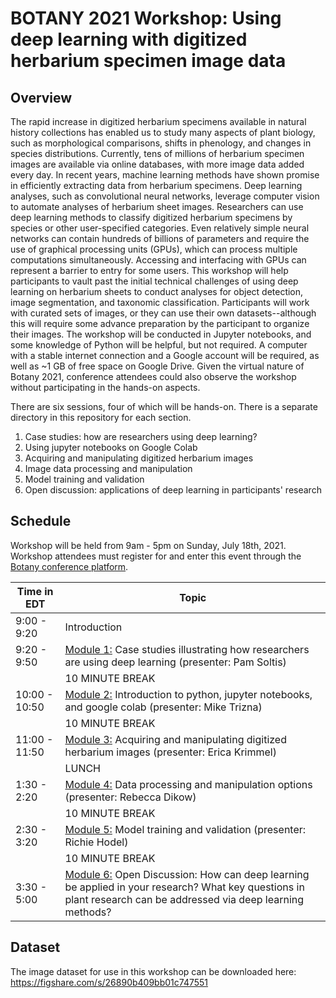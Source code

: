 # BOTANY 2021 Workshop: Using deep learning with digitized herbarium specimen image data

## Overview

The rapid increase in digitized herbarium specimens available in natural history collections has enabled us to study many aspects of plant biology, such as morphological comparisons, shifts in phenology, and changes in species distributions. Currently, tens of millions of herbarium specimen images are available via online databases, with more image data added every day. In recent years, machine learning methods have shown promise in efficiently extracting data from herbarium specimens. Deep learning analyses, such as convolutional neural networks, leverage computer vision to automate analyses of herbarium sheet images. Researchers can use deep learning methods to classify digitized herbarium specimens by species or other user-specified categories. Even relatively simple neural networks can contain hundreds of billions of parameters and require the use of graphical processing units (GPUs), which can process multiple computations simultaneously. Accessing and interfacing with GPUs can represent a barrier to entry for some users. This workshop will help participants to vault past the initial technical challenges of using deep learning on herbarium sheets to conduct analyses for object detection, image segmentation, and taxonomic classification. Participants will work with curated sets of images, or they can use their own datasets--although this will require some advance preparation by the participant to organize their images. The workshop will be conducted in Jupyter notebooks, and some knowledge of Python will be helpful, but not required. A computer with a stable internet connection and a Google account will be required, as well as ~1 GB of free space on Google Drive. Given the virtual nature of Botany 2021, conference attendees could also observe the workshop without participating in the hands-on aspects.

There are six sessions, four of which will be hands-on. There is a separate directory in this repository for each section.
1. Case studies: how are researchers using deep learning?
2. Using jupyter notebooks on Google Colab
3. Acquiring and manipulating digitized herbarium images
4. Image data processing and manipulation
5. Model training and validation
6. Open discussion: applications of deep learning in participants' research

## Schedule
Workshop will be held from 9am - 5pm on Sunday, July 18th, 2021. Workshop attendees must register for and enter this event through the [Botany conference platform](https://botany2021.pathable.co/).

| Time in EDT | Topic |
| --- | --- |
| 9:00 - 9:20 | Introduction |
| 9:20 - 9:50 | [Module 1:](1_case_studies) Case studies illustrating how researchers are using deep learning (presenter: Pam Soltis) |
| | 10 MINUTE BREAK |
| 10:00 - 10:50 | [Module 2:](2_jupyter_on_colab) Introduction to python, jupyter notebooks, and google colab (presenter: Mike Trizna) |
| | 10 MINUTE BREAK |
| 11:00 - 11:50 | [Module 3:](3_image_acquisition) Acquiring and manipulating digitized herbarium images (presenter: Erica Krimmel) |
| | LUNCH |
| 1:30 - 2:20 | [Module 4:](4_data_processing) Data processing and manipulation options (presenter: Rebecca Dikow) |
| | 10 MINUTE BREAK |
| 2:30 - 3:20 | [Module 5:](5_model_training) Model training and validation (presenter: Richie Hodel) |
| | 10 MINUTE BREAK |
| 3:30 - 5:00 | [Module 6:](6_discussion) Open Discussion: How can deep learning be applied in your research? What key questions in plant research can be addressed via deep learning methods? |

## Dataset

The image dataset for use in this workshop can be downloaded here: https://figshare.com/s/26890b409bb01c747551

